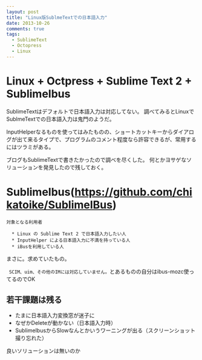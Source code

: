 ```yaml
---
layout: post
title: "Linux版SublmeTextでの日本語入力"
date: 2013-10-26
comments: true
tags:
  - SublimeText
  - Octopress
  - Linux
---
```



# Linux + Octpress + Sublime Text 2 + SublimeIbus

SublimeTextはデフォルトで日本語入力は対応してない。
調べてみるとLinuxでSublmeTextでの日本語入力は鬼門のようだ。
<!-- more -->
InputHelperなるものを使ってはみたものの、ショートカットキーからダイアログが出て来るタイプで、プログラムのコメント程度なら許容できるが、常用するにはツラミがある。

ブログもSublimeTextで書きたかったので調べを尽くした。
何とかヨサゲなソリューションを発見したので残しておく。

# SublimeIbus(https://github.com/chikatoike/SublimeIBus)


    対象となる利用者

      * Linux の Sublime Text 2 で日本語入力したい人
      * InputHelper による日本語入力に不満を持っている人
      * iBusを利用している人


まさに。求めていたもの。

` SCIM、uim、その他のIMには対応していません。`とあるものの自分はibus-mozc使ってるのでOK


## 若干課題は残る

   * たまに日本語入力変換窓が迷子に
   * なぜかDeleteが動かない（日本語入力時）
   * SublimeIbusからSlowなんとかいうワーニングが出る（スクリーンショット撮り忘れた）

良いソリューションは無いのか
